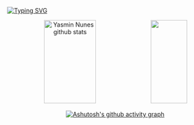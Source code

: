[![Typing SVG](https://readme-typing-svg.herokuapp.com/?color=ff91a4&size=35&center=true&vCenter=true&width=1000&lines=HELLO,+My+name+is+Yasmin+Nunes;I'm+19+years+old;I'm+from+Brazil;I'm+a+computer+sciencet+student;Be+Welcome!+:%29)](https://git.io/typing-svg)

<div align="center">  
  <img width="49%" height="195px" src="https://github-readme-stats.vercel.app/api?username=YayaNunes&show_icons=true&count_private=true&hide_border=true&title_color=ff91a4&icon_color=ff91a4&text_color=c9d1d9&bg_color=0d1117" alt="Yasmin Nunes github stats" /> 
  <img width="41%" height="195px" src="https://github-readme-stats.vercel.app/api/top-langs/?username=YayaNunes&layout=compact&hide_border=true&title_color=ff91a4&text_color=ff91a4&bg_color=0d1117" />

[![Ashutosh's github activity graph](https://github-readme-activity-graph.cyclic.app/graph?username=YayaNunes&bg_color=0d1117&color=ffffff&line=ff8095&point=ef81fd&area=true&hide_border=true)](https://github.com/ashutosh00710/github-readme-activity-graph)
